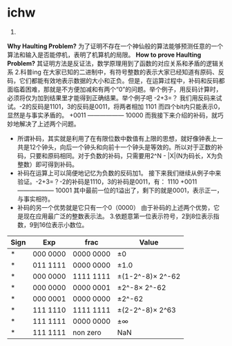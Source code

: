 # ichw
1.
**Why Haulting Problem?**
  为了证明不存在一个神仙般的算法能够预测任意的一个算法和输入是否能停机，表明了机算机的局限。
**How to prove Haulting Problem?**
其证明方法是反证法，数学原理用到了函数的对应关系和矛盾的逻辑关系
2.科普ing
  在大家已知的二进制中，有符号整数的表示大家已经知道有原码、反码，它们都能有效地表示数据的大小和正负。但是，在运算过程中，补码和反码都面临着困难，那就是不方便加减和有两个“0”的问题。举个例子，用反码计算时，必须将仅为加到结果里才能得到正确结果。举个例子吧 -2+3=？ 我们用反码来试试。-2的反码是1101，3的反码是0011，将两者相加
   1101  而四个bit内只能表示0，显然是与事实矛盾的。
  +0011
  ——————
  10000
  而我接下来介绍的补码，就巧妙地解决了上述两个问题。
  - 所谓补码，其实就是利用了在有限位数中数值有上限的思想，就好像钟表上一共是12个钟头，向后一个钟头和向前十一个钟头是等效的。所以对于正数的补码，只要和原码相同。对于负数的补码，只需要用2^N - |X|(N为码长，X为负整数）即可得到补码。
  - 补码在运算上可以简便地记忆为负数的反码加1。
  接下来我们继续从例子中来验证。-2+3=？-2的补码是1110，3的补码是0011，有：
   1110
  +0011
  ——————
  10001   其中最前一位的1溢出了，剩下的就是0001，表示正一，与事实相符。
  - 补码的另一个优势就是它只有一个0（0000）
  由于补码的上述两个优势，它是现在应用最广泛的整数表示法。
 3.依题意第一位表示符号，2到8位表示指数，9到16位表示小数位。
  
  |Sign|Exp|frac|Value|
  |-----|-----|-----|-----|
  |*|000 0000|0000 0000|±0|
  |*|011 1111|0000 0000|±1.0|
  |*|000 0000|1111 1111|±(1-2^-8)$\times$ 2^-62|
  |*|000 0000|0000 0001|±2^-8$\times$ 2^-62|
  |*|000 0001|0000 0000|±2^-62|
  |*|111 1110|1111 1111|±(2-2^-8)$\times$ 2^63|
  |*|111 1111|0000 0000|±$\infty$|
  |*|111 1111|non zero|NaN|
